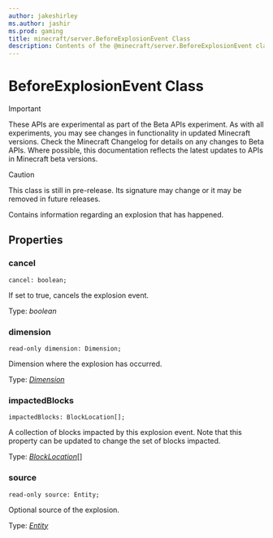 ```yaml
---
author: jakeshirley
ms.author: jashir
ms.prod: gaming
title: minecraft/server.BeforeExplosionEvent Class
description: Contents of the @minecraft/server.BeforeExplosionEvent class.
---
```

# BeforeExplosionEvent Class
>[!IMPORTANT]
>These APIs are experimental as part of the Beta APIs experiment. As with all experiments, you may see changes in functionality in updated Minecraft versions. Check the Minecraft Changelog for details on any changes to Beta APIs. Where possible, this documentation reflects the latest updates to APIs in Minecraft beta versions.

> [!CAUTION]
> This class is still in pre-release.  Its signature may change or it may be removed in future releases.

Contains information regarding an explosion that has happened.

## Properties

### **cancel**
`cancel: boolean;`

If set to true, cancels the explosion event.

Type: *boolean*

### **dimension**
`read-only dimension: Dimension;`

Dimension where the explosion has occurred.

Type: [*Dimension*](Dimension.md)

### **impactedBlocks**
`impactedBlocks: BlockLocation[];`

A collection of blocks impacted by this explosion event. Note that this property can be updated to change the set of blocks impacted.

Type: [*BlockLocation*](BlockLocation.md)[]

### **source**
`read-only source: Entity;`

Optional source of the explosion.

Type: [*Entity*](Entity.md)


